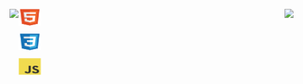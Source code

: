 <div>
<img align=left height="160em" src="https://github-readme-stats.vercel.app/api?username=FranciscoBatalha&show_icons=true&theme=dracula&include_all_commits=true&count_private=true)"/><p>
<img align=right height="160cem" src="https://github-readme-stats.vercel.app/api/top-langs/?username=FranciscoBatalha&layout=compact&langs_count=16&theme=dracula"/>
</div><p>
<div style="display: inline_block"><p>
<img align="center" height="30" width="40" src="https://github.com/devicons/devicon/blob/master/icons/html5/html5-original.svg"/><p>
<img align="center" height="30" width="40" src="https://github.com/devicons/devicon/blob/master/icons/css3/css3-original.svg"/><p>
<img align="center" height="30" width="40" src="https://github.com/devicons/devicon/blob/master/icons/javascript/javascript-original.svg"/><p>
</div>


